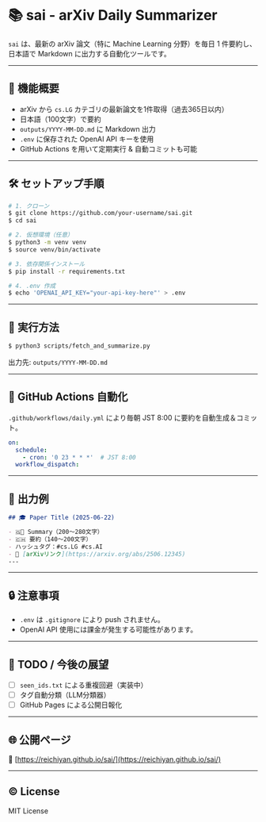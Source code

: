 # 📚 sai - arXiv Daily Summarizer

`sai` は、最新の arXiv 論文（特に Machine Learning 分野）を毎日 1 件要約し、
日本語で Markdown に出力する自動化ツールです。

---

## 🚀 機能概要

* arXiv から `cs.LG` カテゴリの最新論文を1件取得（過去365日以内）
* 日本語（100文字）で要約
* `outputs/YYYY-MM-DD.md` に Markdown 出力
* `.env` に保存された OpenAI API キーを使用
* GitHub Actions を用いて定期実行 & 自動コミットも可能

---

## 🛠 セットアップ手順

```bash
# 1. クローン
$ git clone https://github.com/your-username/sai.git
$ cd sai

# 2. 仮想環境（任意）
$ python3 -m venv venv
$ source venv/bin/activate

# 3. 依存関係インストール
$ pip install -r requirements.txt

# 4. .env 作成
$ echo 'OPENAI_API_KEY="your-api-key-here"' > .env
```

---

## 📄 実行方法

```bash
$ python3 scripts/fetch_and_summarize.py
```

出力先: `outputs/YYYY-MM-DD.md`

---

## 📅 GitHub Actions 自動化

`.github/workflows/daily.yml` により毎朝 JST 8:00 に要約を自動生成＆コミット。

```yaml
on:
  schedule:
    - cron: '0 23 * * *'  # JST 8:00
  workflow_dispatch:
```

---

## 🧐 出力例

```markdown
## 🎓 Paper Title (2025-06-22)

- 🇬🋧 Summary（200〜280文字）
- 🇨🇭 要約（140〜200文字）
- ハッシュタグ：#cs.LG #cs.AI
- 🔗 [arXivリンク](https://arxiv.org/abs/2506.12345)
---
```

---

## 🔒 注意事項

* `.env` は `.gitignore` により push されません。
* OpenAI API 使用には課金が発生する可能性があります。

---

## 🧰 TODO / 今後の展望

* [ ] `seen_ids.txt` による重複回避（実装中）
* [ ] タグ自動分類（LLM分類器）
* [ ] GitHub Pages による公開日報化

---

## 🌐 公開ページ

📄 [https://reichiyan.github.io/sai/](https://reichiyan.github.io/sai/)

---

## ©️ License

MIT License
